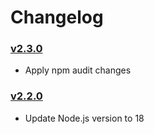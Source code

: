 # Changelog

### [v2.3.0](https://github.com/zeplin/zeplin-html-to-pdf/releases/tag/v2.3.0)

- Apply npm audit changes

### [v2.2.0](https://github.com/zeplin/zeplin-html-to-pdf/releases/tag/v2.2.0)

- Update Node.js version to 18
